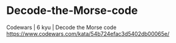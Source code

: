 # Decode-the-Morse-code
Codewars | 6 kyu | Decode the Morse code
https://www.codewars.com/kata/54b724efac3d5402db00065e/
